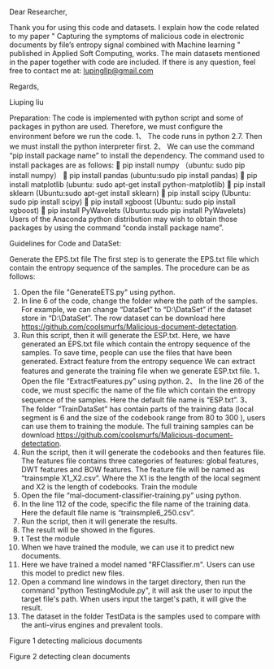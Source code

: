 Dear Researcher,

Thank you for using this code and datasets. I explain how the code related to my paper " Capturing the symptoms of malicious code in electronic documents by file’s entropy signal combined with Machine learning " published in Applied Soft Computing, works. The main datasets mentioned in the paper together with code are included.
If there is any question, feel free to contact me at:
lupingllp@gmail.com

Regards,

Liuping liu


Preparation:
The code is implemented with python script and some of packages in python are used. Therefore, we must configure the environment before we run the code.
1、	The code runs in python 2.7. Then we must install the python interpreter first.
2、	We can use the command “pip install package name” to install the dependency. The command used to install packages are as follows:
	pip install numpy （ubuntu: sudo pip install numpy）
	pip install pandas (ubuntu:sudo pip install pandas)
	pip install matplotlib (ubuntu: sudo apt-get install python-matplotlib)
	pip install sklearn (Ubuntu:sudo apt-get install sklearn)
	pip install scipy (Ubuntu: sudo pip install scipy)
	pip install xgboost (Ubuntu: sudo pip install xgboost)
	pip install PyWavelets (Ubuntu:sudo pip install PyWavelets)
Users of the Anaconda python distribution may wish to obtain those packages by using the command “conda install package name”.

Guidelines for Code and DataSet:

Generate the EPS.txt file
      The first step is to generate the EPS.txt file which contain the entropy sequence of the samples. The procedure can be as follows:
1.	Open the file "GenerateETS.py" using python.
2.	In line 6 of the code, change the folder where the path of the samples. For example, we can change “DataSet” to “D:\DataSet” if the dataset store in “D:\DataSet”. The row dataset can be download here https://github.com/coolsmurfs/Malicious-document-detectation.
3.	Run this script, then it will generate the ESP.txt. Here, we have generated an EPS.txt file which contain the entropy sequence of the samples. To save time, people can use the files that have been generated.
Extract feature from the entropy sequence
	We can extract features and generate the training file when we generate ESP.txt file.
1、	Open the file “ExtractFeatures.py” using python.
2、	In the line 26 of the code, we must specific the name of the file which contain the entropy sequence of the samples. Here the default file name is “ESP.txt”.
3、	The folder “TrainDataSet” has contain parts of the training data (local segment is 6 and the size of the codebook range from 80 to 300 ), users can use them to training the module. The full training samples can be download https://github.com/coolsmurfs/Malicious-document-detectation.
4.	Run the script, then it will generate the codebooks and then features file. The features file contains three categories of features: global features, DWT features and BOW features. The feature file will be named as “trainsmple X1_X2.csv”. Where the X1 is the length of the local segment and X2 is the length of codebooks.
Train the module
1.	Open the file “mal-document-classifier-training.py” using python.
2.	In the line 112 of the code, specific the file name of the training data. Here the default file name is “trainsmple6_250.csv”.
3.	Run the script, then it will generate the results.
4.	The result will be showed in the figures. 
5.	t
Test the module
1.	When we have trained the module, we can use it to predict new documents.
2.	Here we have trained a model named "RFClassifier.m". Users can use this model to predict new files.
3.	Open a command line windows in the target directory, then run the command "python TestingModule.py", it will ask the user to input the target file's path. When users input the target's path, it will give the result.
4.	The dataset in the folder TestData is the samples used to compare with the anti-virus engines and prevalent tools.
 
Figure 1 detecting malicious documents

 
Figure 2 detecting clean documents



